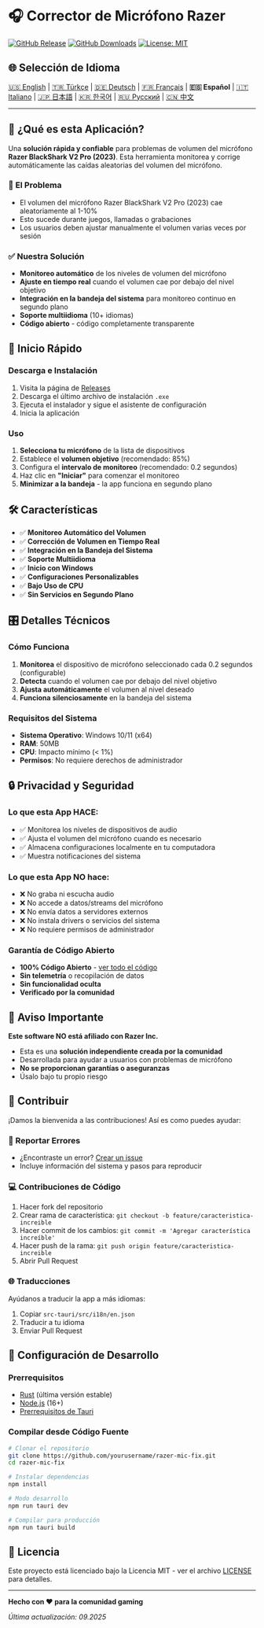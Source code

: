# 🎧 Corrector de Micrófono Razer

[![GitHub Release](https://img.shields.io/github/v/release/Bpolat0/razer-mic-fix)](https://github.com/Bpolat0/razer-mic-fix/releases)
[![GitHub Downloads](https://img.shields.io/github/downloads/Bpolat0/razer-mic-fix/total)](https://github.com/Bpolat0/razer-mic-fix/releases)
[![License: MIT](https://img.shields.io/badge/License-MIT-yellow.svg)](https://opensource.org/licenses/MIT)

## 🌐 Selección de Idioma

[🇺🇸 English](../README.md) | [🇹🇷 Türkçe](./README_tr.md) | [🇩🇪 Deutsch](./README_de.md) | [🇫🇷 Français](./README_fr.md) | **🇪🇸 Español** | [🇮🇹 Italiano](./README_it.md) | [🇯🇵 日本語](./README_ja.md) | [🇰🇷 한국어](./README_ko.md) | [🇷🇺 Русский](./README_ru.md) | [🇨🇳 中文](./README_zh.md)

---

## 🎯 ¿Qué es esta Aplicación?

Una **solución rápida y confiable** para problemas de volumen del micrófono **Razer BlackShark V2 Pro (2023)**. Esta herramienta monitorea y corrige automáticamente las caídas aleatorias del volumen del micrófono.

### 🔧 El Problema
- El volumen del micrófono Razer BlackShark V2 Pro (2023) cae aleatoriamente al 1-10%
- Esto sucede durante juegos, llamadas o grabaciones
- Los usuarios deben ajustar manualmente el volumen varias veces por sesión

### ✅ Nuestra Solución
- **Monitoreo automático** de los niveles de volumen del micrófono
- **Ajuste en tiempo real** cuando el volumen cae por debajo del nivel objetivo
- **Integración en la bandeja del sistema** para monitoreo continuo en segundo plano
- **Soporte multiidioma** (10+ idiomas)
- **Código abierto** - código completamente transparente

## 🚀 Inicio Rápido

### Descarga e Instalación
1. Visita la página de [Releases](https://github.com/yourusername/razer-mic-fix/releases)
2. Descarga el último archivo de instalación `.exe`
3. Ejecuta el instalador y sigue el asistente de configuración
4. Inicia la aplicación

### Uso
1. **Selecciona tu micrófono** de la lista de dispositivos
2. Establece el **volumen objetivo** (recomendado: 85%)
3. Configura el **intervalo de monitoreo** (recomendado: 0.2 segundos)
4. Haz clic en **"Iniciar"** para comenzar el monitoreo
5. **Minimizar a la bandeja** - la app funciona en segundo plano

## 🛠️ Características

- ✅ **Monitoreo Automático del Volumen**
- ✅ **Corrección de Volumen en Tiempo Real**
- ✅ **Integración en la Bandeja del Sistema**
- ✅ **Soporte Multiidioma**
- ✅ **Inicio con Windows**
- ✅ **Configuraciones Personalizables**
- ✅ **Bajo Uso de CPU**
- ✅ **Sin Servicios en Segundo Plano**

## 🎛️ Detalles Técnicos

### Cómo Funciona
1. **Monitorea** el dispositivo de micrófono seleccionado cada 0.2 segundos (configurable)
2. **Detecta** cuando el volumen cae por debajo del nivel objetivo
3. **Ajusta automáticamente** el volumen al nivel deseado
4. **Funciona silenciosamente** en la bandeja del sistema

### Requisitos del Sistema
- **Sistema Operativo**: Windows 10/11 (x64)
- **RAM**: 50MB
- **CPU**: Impacto mínimo (< 1%)
- **Permisos**: No requiere derechos de administrador

## 🔒 Privacidad y Seguridad

### Lo que esta App HACE:
- ✅ Monitorea los niveles de dispositivos de audio
- ✅ Ajusta el volumen del micrófono cuando es necesario
- ✅ Almacena configuraciones localmente en tu computadora
- ✅ Muestra notificaciones del sistema

### Lo que esta App NO hace:
- ❌ No graba ni escucha audio
- ❌ No accede a datos/streams del micrófono
- ❌ No envía datos a servidores externos
- ❌ No instala drivers o servicios del sistema
- ❌ No requiere permisos de administrador

### Garantía de Código Abierto
- **100% Código Abierto** - [ver todo el código](https://github.com/yourusername/razer-mic-fix)
- **Sin telemetría** o recopilación de datos
- **Sin funcionalidad oculta**
- **Verificado por la comunidad**

## 🚨 Aviso Importante

**Este software NO está afiliado con Razer Inc.**

- Esta es una **solución independiente creada por la comunidad**
- Desarrollada para ayudar a usuarios con problemas de micrófono
- **No se proporcionan garantías o aseguranzas**
- Úsalo bajo tu propio riesgo

## 🤝 Contribuir

¡Damos la bienvenida a las contribuciones! Así es como puedes ayudar:

### 🐛 Reportar Errores
- ¿Encontraste un error? [Crear un issue](https://github.com/yourusername/razer-mic-fix/issues)
- Incluye información del sistema y pasos para reproducir

### 💻 Contribuciones de Código
1. Hacer fork del repositorio
2. Crear rama de característica: `git checkout -b feature/caracteristica-increible`
3. Hacer commit de los cambios: `git commit -m 'Agregar característica increíble'`
4. Hacer push de la rama: `git push origin feature/caracteristica-increible`
5. Abrir Pull Request

### 🌐 Traducciones
Ayúdanos a traducir la app a más idiomas:
1. Copiar `src-tauri/src/i18n/en.json`
2. Traducir a tu idioma
3. Enviar Pull Request

## 🔨 Configuración de Desarrollo

### Prerrequisitos
- [Rust](https://rustup.rs/) (última versión estable)
- [Node.js](https://nodejs.org/) (16+)
- [Prerrequisitos de Tauri](https://tauri.app/v1/guides/getting-started/prerequisites)

### Compilar desde Código Fuente
```bash
# Clonar el repositorio
git clone https://github.com/yourusername/razer-mic-fix.git
cd razer-mic-fix

# Instalar dependencias
npm install

# Modo desarrollo
npm run tauri dev

# Compilar para producción
npm run tauri build
```

## 📄 Licencia

Este proyecto está licenciado bajo la Licencia MIT - ver el archivo [LICENSE](../LICENSE) para detalles.

---

**Hecho con ❤️ para la comunidad gaming**

*Última actualización: 09.2025*
